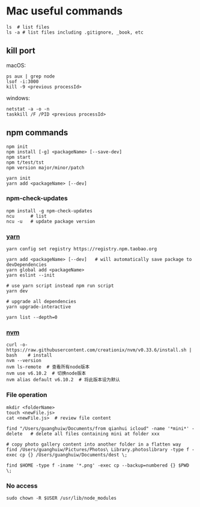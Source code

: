 # Mac useful commands

```shell
ls  # list files
ls -a # list files including .gitignore, _book, etc
```

## kill port

macOS:

```shell
ps aux | grep node
lsof -i:3000
kill -9 <previous processId>
```

windows:

```shell
netstat -a -o -n
taskkill /F /PID <previous processId>
```

## npm commands

```shell
npm init
npm install [-g] <packageName> [--save-dev]
npm start
npm t/test/tst
npm version major/minor/patch

yarn init
yarn add <packageName> [--dev]
```

### npm-check-updates

```shell
npm install -g npm-check-updates
ncu      # list
ncu -u   # update package version
```

### [yarn](https://github.com/yarnpkg/yarn)

```shell
yarn config set registry https://registry.npm.taobao.org

yarn add <packageName> [--dev]   # will automatically save package to devDependencies
yarn global add <packageName>
yarn eslint --init

# use yarn script instead npm run script
yarn dev

# upgrade all dependencies
yarn upgrade-interactive

yarn list --depth=0
```

### [nvm](https://github.com/creationix/nvm)

```shell
curl -o- https://raw.githubusercontent.com/creationix/nvm/v0.33.6/install.sh | bash    # install
nvm --version
nvm ls-remote  # 查看所有node版本
nvm use v6.10.2  # 切换node版本
nvm alias default v6.10.2  # 将此版本设为默认
```

### File operation

```shell
mkdir <folderName>
touch <newFile.js>
cat <newFile.js>  # review file content

find "/Users/guanghuiw/Documents/from qianhui icloud" -name '*mini*' -delete   # delete all files containing mini at folder xxx

# copy photo gallery content into another folder in a flatten way
find /Users/guanghuiw/Pictures/Photos\ Library.photoslibrary -type f -exec cp {} /Users/guanghuiw/Documents/dest \;

find $HOME -type f -iname '*.png' -exec cp --backup=numbered {} $PWD \;
```

### No access

```shell
sudo chown -R $USER /usr/lib/node_modules
```
